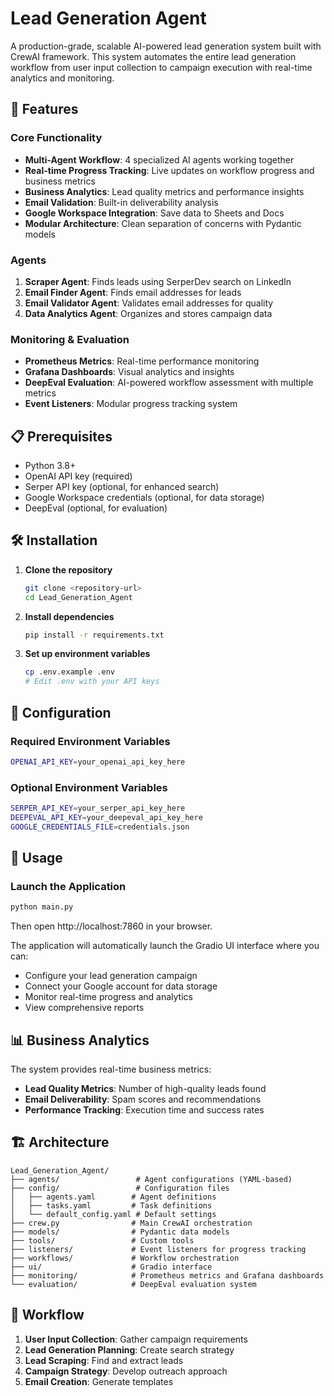 # Lead Generation Agent

A production-grade, scalable AI-powered lead generation system built with CrewAI framework. This system automates the entire lead generation workflow from user input collection to campaign execution with real-time analytics and monitoring.

## 🚀 Features

### Core Functionality
- **Multi-Agent Workflow**: 4 specialized AI agents working together
- **Real-time Progress Tracking**: Live updates on workflow progress and business metrics
- **Business Analytics**: Lead quality metrics and performance insights
- **Email Validation**: Built-in deliverability analysis
- **Google Workspace Integration**: Save data to Sheets and Docs
- **Modular Architecture**: Clean separation of concerns with Pydantic models

### Agents
1. **Scraper Agent**: Finds leads using SerperDev search on LinkedIn
2. **Email Finder Agent**: Finds email addresses for leads
3. **Email Validator Agent**: Validates email addresses for quality
4. **Data Analytics Agent**: Organizes and stores campaign data

### Monitoring & Evaluation
- **Prometheus Metrics**: Real-time performance monitoring
- **Grafana Dashboards**: Visual analytics and insights
- **DeepEval Evaluation**: AI-powered workflow assessment with multiple metrics
- **Event Listeners**: Modular progress tracking system

## 📋 Prerequisites

- Python 3.8+
- OpenAI API key (required)
- Serper API key (optional, for enhanced search)
- Google Workspace credentials (optional, for data storage)
- DeepEval (optional, for evaluation)

## 🛠️ Installation

1. **Clone the repository**
   ```bash
   git clone <repository-url>
   cd Lead_Generation_Agent
   ```

2. **Install dependencies**
   ```bash
   pip install -r requirements.txt
   ```

3. **Set up environment variables**
   ```bash
   cp .env.example .env
   # Edit .env with your API keys
   ```

## 🔧 Configuration

### Required Environment Variables
```bash
OPENAI_API_KEY=your_openai_api_key_here
```

### Optional Environment Variables
```bash
SERPER_API_KEY=your_serper_api_key_here
DEEPEVAL_API_KEY=your_deepeval_api_key_here
GOOGLE_CREDENTIALS_FILE=credentials.json
```

## 🚀 Usage

### Launch the Application
```bash
python main.py
```
Then open http://localhost:7860 in your browser.

The application will automatically launch the Gradio UI interface where you can:
- Configure your lead generation campaign
- Connect your Google account for data storage
- Monitor real-time progress and analytics
- View comprehensive reports

## 📊 Business Analytics

The system provides real-time business metrics:

- **Lead Quality Metrics**: Number of high-quality leads found
- **Email Deliverability**: Spam scores and recommendations
- **Performance Tracking**: Execution time and success rates

## 🏗️ Architecture

```
Lead_Generation_Agent/
├── agents/                 # Agent configurations (YAML-based)
├── config/                 # Configuration files
│   ├── agents.yaml        # Agent definitions
│   ├── tasks.yaml         # Task definitions
│   └── default_config.yaml # Default settings
├── crew.py                # Main CrewAI orchestration
├── models/                # Pydantic data models
├── tools/                 # Custom tools
├── listeners/             # Event listeners for progress tracking
├── workflows/             # Workflow orchestration
├── ui/                    # Gradio interface
├── monitoring/            # Prometheus metrics and Grafana dashboards
└── evaluation/            # DeepEval evaluation system
```

## 🔄 Workflow

1. **User Input Collection**: Gather campaign requirements
2. **Lead Generation Planning**: Create search strategy
3. **Lead Scraping**: Find and extract leads
4. **Campaign Strategy**: Develop outreach approach
5. **Email Creation**: Generate templates 